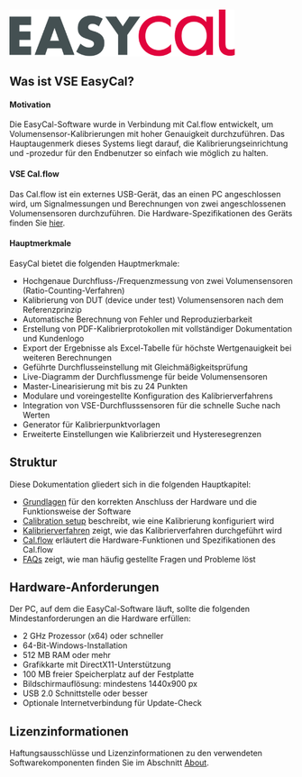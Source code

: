 # 
<img src="img/easycal_header.svg" alt="header" width="400"/>

## Was ist VSE EasyCal?

#### Motivation
Die EasyCal-Software wurde in Verbindung mit Cal.flow entwickelt, um Volumensensor-Kalibrierungen mit hoher Genauigkeit durchzuführen. Das Hauptaugenmerk dieses Systems liegt darauf, die Kalibrierungseinrichtung und -prozedur für den Endbenutzer so einfach wie möglich zu halten. 

#### VSE Cal.flow
Das Cal.flow ist ein externes USB-Gerät, das an einen PC angeschlossen wird, um Signalmessungen und Berechnungen von zwei angeschlossenen Volumensensoren durchzuführen. Die Hardware-Spezifikationen des Geräts finden Sie [hier](calflow.md).

#### Hauptmerkmale
EasyCal bietet die folgenden Hauptmerkmale:

* Hochgenaue Durchfluss-/Frequenzmessung von zwei Volumensensoren (Ratio-Counting-Verfahren)
* Kalibrierung von DUT (device under test) Volumensensoren nach dem Referenzprinzip
* Automatische Berechnung von Fehler und Reproduzierbarkeit
* Erstellung von PDF-Kalibrierprotokollen mit vollständiger Dokumentation und Kundenlogo
* Export der Ergebnisse als Excel-Tabelle für höchste Wertgenauigkeit bei weiteren Berechnungen
* Geführte Durchflusseinstellung mit Gleichmäßigkeitsprüfung
* Live-Diagramm der Durchflussmenge für beide Volumensensoren
* Master-Linearisierung mit bis zu 24 Punkten
* Modulare und voreingestellte Konfiguration des Kalibrierverfahrens
* Integration von VSE-Durchflusssensoren für die schnelle Suche nach Werten
* Generator für Kalibrierpunktvorlagen
* Erweiterte Einstellungen wie Kalibrierzeit und Hysteresegrenzen

## Struktur

Diese Dokumentation gliedert sich in die folgenden Hauptkapitel:

* [Grundlagen](basics.md) für den korrekten Anschluss der Hardware und die Funktionsweise der Software
* [Calibration setup](program.md) beschreibt, wie eine Kalibrierung konfiguriert wird
* [Kalibrierverfahren](procedure.md) zeigt, wie das Kalibrierverfahren durchgeführt wird 
* [Cal.flow](calflow.md) erläutert die Hardware-Funktionen und Spezifikationen des Cal.flow
* [FAQs](faqs.md) zeigt, wie man häufig gestellte Fragen und Probleme löst

## Hardware-Anforderungen

Der PC, auf dem die EasyCal-Software läuft, sollte die folgenden Mindestanforderungen an die Hardware erfüllen:

* 2 GHz Prozessor (x64) oder schneller
* 64-Bit-Windows-Installation
* 512 MB RAM oder mehr
* Grafikkarte mit DirectX11-Unterstützung
* 100 MB freier Speicherplatz auf der Festplatte
* Bildschirmauflösung: mindestens 1440x900 px
* USB 2.0 Schnittstelle oder besser
* Optionale Internetverbindung für Update-Check

## Lizenzinformationen

Haftungsausschlüsse und Lizenzinformationen zu den verwendeten Softwarekomponenten finden Sie im Abschnitt [About](about.md).